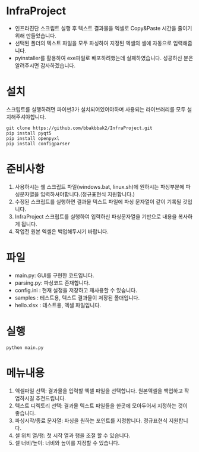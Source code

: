 # InfraProject
- 인프라진단 스크립트 실행 후 텍스트 결과물을 엑셀로 Copy&Paste 시간을 줄이기 위해 만들었습니다.
- 선택된 폴더의 텍스트 파일을 모두 파싱하여 지정된 엑셀의 셀에 자동으로 입력해줍니다.
- pyinstaller를 활용하여 exe파일로 배포하려했는데 실패하였습니다. 성공하신 분은 알려주시면 감사하겠습니다.

# 설치
스크립트를 실행하려면 파이썬3가 설치되어있어야하며 사용되는 라이브러리를 모두 설치해주셔야합니다.

```
git clone https://github.com/bbakbbak2/InfraProject.git
pip install pyqt5
pip install openpyxl
pip install configparser
```

# 준비사항
1. 사용하시는 쉘 스크립트 파일(windows.bat, linux.sh)에 원하시는 파싱부분에 파싱문자열을 입력하셔야합니다.(정규표현식 지원합니다.)
2. 수정된 스크립트를 실행하면 결과물 텍스트 파일에 파싱 문자열이 같이 기록될 것입니다.
3. InfraProject 스크립트를 실행하여 입력하신 파싱문자열을 기반으로 내용을 복사하게 됩니다. 
4. 작업전 원본 엑셀은 백업해두시기 바랍니다.

# 파일
- main.py: GUI를 구현한 코드입니다.
- parsing.py: 파싱코드 존재합니다.
- config.ini : 현재 설정을 저장하고 재사용할 수 있습니다.
- samples : 테스트용, 텍스트 결과물이 저장된 폴더입니다.
- hello.xlsx : 테스트용, 엑셀 파일입니다.

# 실행
```
python main.py
```

# 메뉴내용
1. 엑셀파일 선택: 결과물을 입력할 엑셀 파일을 선택합니다. 원본엑셀을 백업하고 작업하시길 추천드립니다.
2. 텍스트 디렉토리 선택: 결과물 텍스트 파일들을 한곳에 모아두어서 지정하는 것이 좋습니다.
3. 파싱시작/종료 문자열: 파싱을 원하는 포인트를 지정합니다. 정규표현식 지원합니다.
4. 셀 위치 열/행: 첫 시작 열과 행을 조절 할 수 있습니다.
5. 셀 너비/높이: 너비와 높이를 지정할 수 있습니다.

